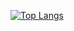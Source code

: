[![Top Langs](https://github-readme-stats.vercel.app/api/top-langs/?username=2-chanhee&exclude_repo=opensource_robotics,language_framework)](https://github.com/anuraghazra/github-readme-stats)


